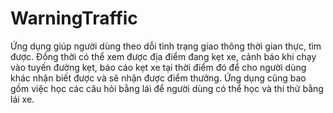 # WarningTraffic

Ứng dụng giúp người dùng theo dỗi tình trạng giao thông thời gian thực, tìm được. Đồng thời có thể xem được địa điểm đang kẹt xe, cảnh báo khi chạy vào tuyến đường kẹt, báo cáo kẹt xe tại thời điểm đó để cho người dùng khác nhận biết được và sẽ nhận được điểm thưởng. Ứng dụng cũng bao gồm việc học các câu hỏi bằng lái để người dùng có thể học và thi thử bằng lái xe.